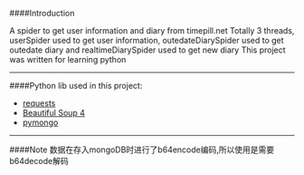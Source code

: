 ####Introduction

A spider to get user information and diary from timepill.net
Totally 3 threads, userSpider used to get user information, outedateDiarySpider used to get outedate diary and realtimeDiarySpider used to get new diary 
This project was written for learning python

***

####Python lib used in this project:

* [requests](http://requests-docs-cn.readthedocs.org/zh_CN/latest/index.html)
* [Beautiful Soup 4](http://www.crummy.com/software/BeautifulSoup/bs4/doc/index.zh.html)
* [pymongo](http://api.mongodb.org/python/current/)

***
####Note
数据在存入mongoDB时进行了b64encode编码,所以使用是需要b64decode解码
